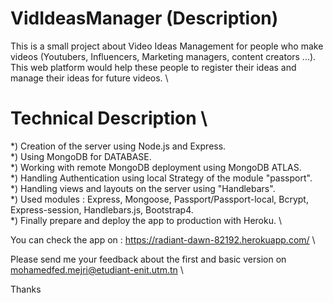 # VidIdeasManager (Description)

This is a small project about Video Ideas Management for people who make videos (Youtubers, Influencers, Marketing managers, content creators ...). \
This web platform would help these people to register their ideas and manage their ideas for future videos.  \

# Technical Description   \

*) Creation of the server using Node.js and Express. \
*) Using MongoDB for DATABASE. \
*) Working with remote MongoDB deployment using MongoDB ATLAS. \
*) Handling Authentication using local Strategy of the module "passport".  \
*) Handling views and layouts on the server using "Handlebars".  \
*) Used modules : Express, Mongoose, Passport/Passport-local, Bcrypt, Express-session, Handlebars.js, Bootstrap4.  \
*) Finally prepare and deploy the app to production with Heroku.   \

You can check the app on : https://radiant-dawn-82192.herokuapp.com/     \

Please send me your feedback about the first and basic version on mohamedfed.mejri@etudiant-enit.utm.tn    \

Thanks
